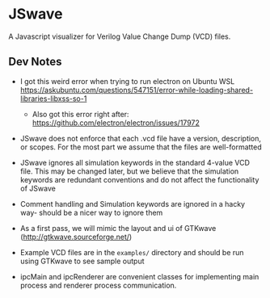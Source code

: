 # JSwave

A Javascript visualizer for Verilog Value Change Dump (VCD) files.

## Dev Notes

-   I got this weird error when trying to run electron on Ubuntu WSL https://askubuntu.com/questions/547151/error-while-loading-shared-libraries-libxss-so-1

    -   Also got this error right after: https://github.com/electron/electron/issues/17972

-   JSwave does not enforce that each .vcd file have a version, description, or scopes. For the most part we assume that the files are well-formatted

-   JSwave ignores all simulation keywords in the standard 4-value VCD file. This may be changed later, but we believe that the simulation keywords are redundant conventions and do not affect the functionality of JSwave

-   Comment handling and Simulation keywords are ignored in a hacky way- should be a nicer way to ignore them

-   As a first pass, we will mimic the layout and ui of GTKwave (http://gtkwave.sourceforge.net/)

-   Example VCD files are in the `examples/` directory and should be run using GTKwave to see sample output

-   ipcMain and ipcRenderer are convenient classes for implementing main process and renderer process communication.
